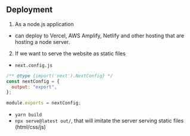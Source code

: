 ## Deployment

1. As a node.js application

- can deploy to Vercel, AWS Amplify, Netlify and other hosting that are hosting a node server.

2. If we want to serve the website as static files

- `next.config.js`

```js
/** @type {import('next').NextConfig} */
const nextConfig = {
  output: "export",
};

module.exports = nextConfig;
```

- `yarn build`
- `npx serve@latest out/`, that will imitate the server serving static files (html/css/js)
